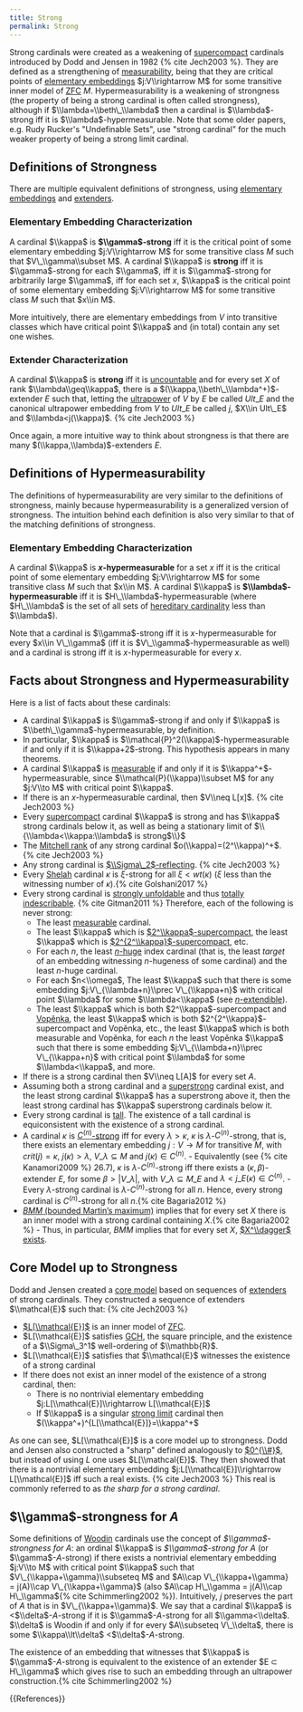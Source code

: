 ```yaml
---
title: Strong
permalink: Strong
---
```


Strong cardinals were created as a weakening of [supercompact](Supercompact "Supercompact") cardinals introduced by Dodd and Jensen in 1982 {% cite Jech2003 %}. They are defined as a strengthening of [measurability](Measurable "Measurable"), being that they are critical points of [elementary embeddings](Elementary_embedding "Elementary embedding") $j:V\\rightarrow M$ for some transitive inner model of [ZFC](ZFC "ZFC") $M$. Hypermeasurability is a weakening of strongness (the property of being a strong cardinal is often called strongness), although if $\\lambda=\\beth\_\\lambda$ then a cardinal is $\\lambda$-strong iff it is $\\lambda$-hypermeasurable. Note that some older papers, e.g. Rudy Rucker's "Undefinable Sets", use "strong cardinal" for the much weaker property of being a strong limit cardinal.

## Definitions of Strongness

There are multiple equivalent definitions of strongness, using [elementary embeddings](Elementary_embedding "Elementary embedding") and [extenders](Extender "Extender").

### Elementary Embedding Characterization

A cardinal $\\kappa$ is **$\\gamma$-strong** iff it is the critical point of some elementary embedding $j:V\\rightarrow M$ for some transitive class $M$ such that $V\_\\gamma\\subset M$. A cardinal $\\kappa$ is **strong** iff it is $\\gamma$-strong for each $\\gamma$, iff it is $\\gamma$-strong for arbitrarily large $\\gamma$, iff for each set $x$, $\\kappa$ is the critical point of some elementary embedding $j:V\\rightarrow M$ for some transitive class $M$ such that $x\\in M$.

More intuitively, there are elementary embeddings from $V$ into transitive classes which have critical point $\\kappa$ and (in total) contain any set one wishes.

### Extender Characterization

A cardinal $\\kappa$ is **strong** iff it is [uncountable](Uncountable "Uncountable") and for every set $X$ of rank $\\lambda\\geq\\kappa$, there is a $(\\kappa,\\beth\_\\lambda^+)$-extender $E$ such that, letting the [ultrapower](Ultrapower "Ultrapower") of $V$ by $E$ be called $Ult\_E$ and the canonical ultrapower embedding from $V$ to $Ult\_E$ be called $j$, $X\\in Ult\_E$ and $\\lambda<j(\\kappa)$. {% cite Jech2003 %}

Once again, a more intuitive way to think about strongness is that there are many $(\\kappa,\\lambda)$-extenders $E$.

## Definitions of Hypermeasurability

The definitions of hypermeasurability are very similar to the definitions of strongness, mainly because hypermeasurability is a generalized version of strongness. The intuition behind each definition is also very similar to that of the matching definitions of strongness.

### Elementary Embedding Characterization

A cardinal $\\kappa$ is **$x$-hypermeasurable** for a set $x$ iff it is the critical point of some elementary embedding $j:V\\rightarrow M$ for some transitive class $M$ such that $x\\in M$. A cardinal $\\kappa$ is **$\\lambda$-hypermeasurable** iff it is $H\_\\lambda$-hypermeasurable (where $H\_\\lambda$ is the set of all sets of [hereditary cardinality](Hereditary_Cardinality "Hereditary Cardinality") less than $\\lambda$).

Note that a cardinal is $\\gamma$-strong iff it is $x$-hypermeasurable for every $x\\in V\_\\gamma$ (iff it is $V\_\\gamma$-hypermeasurable as well) and a cardinal is strong iff it is $x$-hypermeasurable for every $x$.

## Facts about Strongness and Hypermeasurability

Here is a list of facts about these cardinals:

-   A cardinal $\\kappa$ is $\\gamma$-strong if and only if $\\kappa$ is $\\beth\_\\gamma$-hypermeasurable, by definition.
-   In particular, $\\kappa$ is $\\mathcal{P}^2(\\kappa)$-hypermeasurable if and only if it is $\\kappa+2$-strong. This hypothesis appears in many theorems.
-   A cardinal $\\kappa$ is [measurable](Measurable "Measurable") if and only if it is $\\kappa^+$-hypermeasurable, since $\\mathcal{P}(\\kappa)\\subset M$ for any $j:V\\to M$ with critical point $\\kappa$.
-   If there is an $x$-hypermeasurable cardinal, then $V\\neq L[x]$. {% cite Jech2003 %} 
-   Every [supercompact](Supercompact "Supercompact") cardinal $\\kappa$ is strong and has $\\kappa$ strong cardinals below it, as well as being a stationary limit of $\\{\\lambda<\\kappa:\\lambda$ is strong$\\}$
-   The [Mitchell rank](Mitchell_rank "Mitchell rank") of any strong cardinal $o(\\kappa)=(2^\\kappa)^+$. {% cite Jech2003 %}
-   Any strong cardinal is [$\\Sigma\_2$-reflecting](Reflecting "Reflecting"). {% cite Jech2003 %}
-    Every [Shelah](Shelah "Shelah") cardinal $κ$ is $ξ$-strong for all $ξ < wt(κ)$ ($ξ$ less than the witnessing number of $κ$).{% cite Golshani2017 %}
-   Every strong cardinal is [strongly unfoldable](Unfoldable "Unfoldable") and thus [totally indescribable](Indescribable "Indescribable"). {% cite Gitman2011 %} Therefore, each of the following is never strong:
    -   The least [measurable](Measurable "Measurable") cardinal.
    -   The least $\\kappa$ which is [$2^\\kappa$-supercompact](Supercompact "Supercompact"), the least $\\kappa$ which is [$2^{2^\\kappa}$-supercompact](Supercompact "Supercompact"), etc.
    -   For each $n$, the least [$n$-huge](Huge "Huge") index cardinal (that is, the least *target* of an embedding witnessing $n$-hugeness of some cardinal) and the least $n$-huge cardinal.
    -   For each $n<\\omega$, The least $\\kappa$ such that there is some embedding $j:V\_{\\lambda+n}\\prec V\_{\\kappa+n}$ with critical point $\\lambda$ for some $\\lambda<\\kappa$ (see [$n$-extendible](Extendible "Extendible")).
    -   The least $\\kappa$ which is both $2^\\kappa$-supercompact and [Vopěnka](Vopenka "Vopenka"), the least $\\kappa$ which is both $2^{2^\\kappa}$-supercompact and Vopěnka, etc., the least $\\kappa$ which is both measurable and Vopěnka, for each $n$ the least Vopěnka $\\kappa$ such that there is some embedding $j:V\_{\\lambda+n}\\prec V\_{\\kappa+n}$ with critical point $\\lambda$ for some $\\lambda<\\kappa$, and more.
-   If there is a strong cardinal then $V\\neq L[A]$ for every set $A$.
-   Assuming both a strong cardinal and a [superstrong](Superstrong "Superstrong") cardinal exist, and the least strong cardinal $\\kappa$ has a superstrong above it, then the least strong cardinal has $\\kappa$ superstrong cardinals below it.
-    Every strong cardinal is [tall](Tall "Tall"). The existence of a tall cardinal is equiconsistent with the existence of a strong cardinal.
-    A cardinal $κ$ is [$C^{(n)}$-strong](Correct "Correct") iff for every $λ > κ$, $κ$ is $λ$-$C^{(n)}$-strong, that is, there exists an elementary embedding $j : V → M$ for transitive $M$, with $crit(j) = κ$, $j(κ) > λ$, $V\_λ ⊆ M$ and $j(κ) ∈ C^{(n)}$.
    -    Equivalently (see {% cite Kanamori2009 %} 26.7), $κ$ is $λ$-$C^{(n)}$-strong iff there exists a $(κ, β)$-extender $E$, for some $β > |V\_λ|$, with $V\_λ ⊆ M\_E$ and $λ < j\_E(κ) ∈ C^{(n)}$.
    -    Every $λ$-strong cardinal is $λ$-$C^{(n)}$-strong for all $n$. Hence, every strong cardinal is $C^{(n)}$-strong for all $n$.{% cite Bagaria2012 %}
-    [$BMM$ (bounded Martin’s maximum)](Forcing "Forcing") implies that for every set $X$ there is an inner model with a strong cardinal containing $X$.{% cite Bagaria2002 %}
    -    Thus, in particular, $BMM$ implies that for every set $X$, [$X^\\dagger$ exists](Zero_dagger "Zero dagger").

## Core Model up to Strongness

Dodd and Jensen created a [core model](Core_model "Core model") based on sequences of [extenders](Extender "Extender") of strong cardinals. They constructed a sequence of extenders $\\mathcal{E}$ such that: {% cite Jech2003 %}

-   [$L[\\mathcal{E}]$](L "L") is an inner model of [ZFC](ZFC "ZFC").
-   $L[\\mathcal{E}]$ satisfies [GCH](GCH "GCH"), the square principle, and the existence of a $\\Sigma\_3^1$ well-ordering of $\\mathbb{R}$.
-   $L[\\mathcal{E}]$ satisfies that $\\mathcal{E}$ witnesses the existence of a strong cardinal
-   If there does not exist an inner model of the existence of a strong cardinal, then:
    -   There is no nontrivial elementary embedding $j:L[\\mathcal{E}]\\rightarrow L[\\mathcal{E}]$
    -   If $\\kappa$ is a singular [strong limit](Beth "Beth") cardinal then $(\\kappa^+)^{L[\\mathcal{E}]}=\\kappa^+$

As one can see, $L[\\mathcal{E}]$ is a core model up to strongness. Dodd and Jensen also constructed a "sharp" defined analogously to [$0^{\\#}$](Zero_sharp "Zero sharp"), but instead of using $L$ one uses $L[\\mathcal{E}]$. They then showed that there is a nontrivial elementary embedding $j:L[\\mathcal{E}]\\rightarrow L[\\mathcal{E}]$ iff such a real exists. {% cite Jech2003 %} This real is commonly referred to as *the sharp for a strong cardinal*.

## $\\gamma$-strongness for $A$
Some definitions of [Woodin](Woodin "Woodin") cardinals use the concept of *$\\gamma$-strongness for $A$*: an ordinal $\\kappa$ is *$\\gamma$-strong for $A$* (or $\\gamma$-$A$-strong) if there exists a nontrivial elementary embedding $j:V\\to M$ with critical point $\\kappa$ such that $V\_{\\kappa+\\gamma}\\subseteq M$ and $A\\cap V\_{\\kappa+\\gamma} = j(A)\\cap V\_{\\kappa+\\gamma}$ (also <!--equivalently or not?--> $A\\cap H\_\\gamma = j(A)\\cap H\_\\gamma${% cite Schimmerling2002 %}). Intuitively, $j$ preserves the part of $A$ that is in $V\_{\\kappa+\\gamma}$. We say that a cardinal $\\kappa$ is <$\\delta$-$A$-strong if it is $\\gamma$-$A$-strong for all $\\gamma<\\delta$. $\\delta$ is Woodin if and only if for every $A\\subseteq V\_\\delta$, there is some $\\kappa\\lt\\delta$ <$\\delta$-$A$-strong.

The existence of an embedding that witnesses that $\\kappa$ is $\\gamma$-$A$-strong is equivalent to the existence of an extender $E ⊂ H\_\\gamma$ which gives rise to such an embedding through an ultrapower construction.{% cite Schimmerling2002 %}

{{References}}
